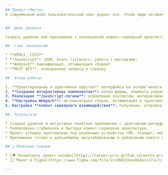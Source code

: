 ```yaml
---
## Проект «Место»
В современном вебе пользовательский опыт решает всё. Чтобы люди активно взаимодействовали с контентом, нужен функциональный, адаптивный и интуитивно понятный и быстрый интерфейс. Этот проект — ответ на запросы пользователей, которым важно просто и эффективно работать с фотографиями в веб-приложении.


##  Цель проекта

Создать удобное веб-приложение с полноценной клиент-серверной архитектурой, адаптивной вёрсткой и интерактивным пользовательским интерфейсом, позволяющим добавлять, удалять и взаимодействовать с контентом.

##  Стек технологий

* **HTML5, CSS3**
* **JavaScript** (DOM, Event listeners, работа с массивами)
* **Webpack** (минификация, оптимизация сборки)
* **REST API**, асинхронные запросы к серверу

##  Этапы работы

1. **Проектирование и адаптивная вёрстка** интерфейса на основе макета из Figma.
2. **Создание интерактивных компонентов**: попап-формы, элементы управления контентом, лайки и комментарии.
3. Реализация **JavaScript-логики**: управление контентом, интерактивность попапов (открытие, закрытие с клавиатуры и мыши).
4. **Настройка Webpack**: автоматизация сборки, оптимизация и транспиляция кода.
5. Настройка **клиент-серверного взаимодействия**: получение, отправка и хранение данных через REST API.

##  Результаты

* Создано удобное и интуитивно понятное приложение с адаптивным интерфейсом.
* Реализована стабильная и быстрая клиент-серверная архитектура.
* Проект успешно адаптирован под различные устройства (ПК, планшет, мобильные телефоны).
* Приложение готово к дальнейшему масштабированию и добавлению нового функционала.

## 🔗 Полезные ссылки 

* [🌍 Посмотреть проект онлайн](https://tanaev-yury.github.io/mesto-project/)
* [🎨 Макет в Figma](https://www.figma.com/file/2cn9N9jSkmxD84oJik7xL7/JavaScript.-Sprint-4?node-id=0%3A1)

---
```

